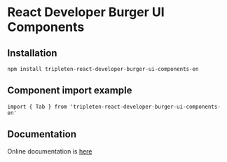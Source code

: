 # React Developer Burger UI Components

## Installation
```
npm install tripleten-react-developer-burger-ui-components-en
```

## Component import example
```
import { Tab } from 'tripleten-react-developer-burger-ui-components-en'
```

## Documentation
Online documentation is [here](https://tripleten-com.github.io/react-developer-burger-ui-components/)
